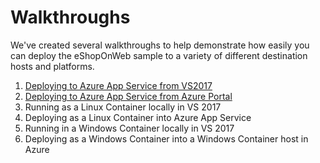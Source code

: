 # Walkthroughs

We've created several walkthroughs to help demonstrate how easily you can deploy the eShopOnWeb sample to a variety of different destination hosts and platforms.

1. [Deploying to Azure App Service from VS2017](https://github.com/dotnet-architecture/eShopOnWeb/wiki/01.-Deploying-to-Azure-App-Service-from-VS2017)
1. [Deploying to Azure App Service from Azure Portal](https://github.com/dotnet-architecture/eShopOnWeb/wiki/02.-Deploying-to-Azure-App-Service-from-Azure-Portal)
1. Running as a Linux Container locally in VS 2017
1. Deploying as a Linux Container into Azure App Service
1. Running in a Windows Container locally in VS 2017
1. Deploying as a Windows Container into a Windows Container host in Azure
